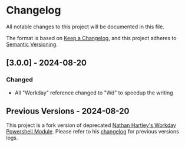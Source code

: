 # Changelog

All notable changes to this project will be documented in this file.

The format is based on [Keep a Changelog](https://keepachangelog.com/en/1.1.0/),
and this project adheres to [Semantic Versioning](https://semver.org/spec/v2.0.0.html).

## [3.0.0] - 2024-08-20

### Changed

- All "Workday" reference changed to "Wd" to speedup the writing

## Previous Versions - 2024-08-20

This project is a fork version of deprecated [Nathan Hartley's Workday Powershell Module](https://github.com/treestryder/powershell_module_workdayapi).
Please refer to his [changelog](https://github.com/treestryder/powershell_module_workdayapi/blob/master/CHANGELOG.md) for previous versions logs.
